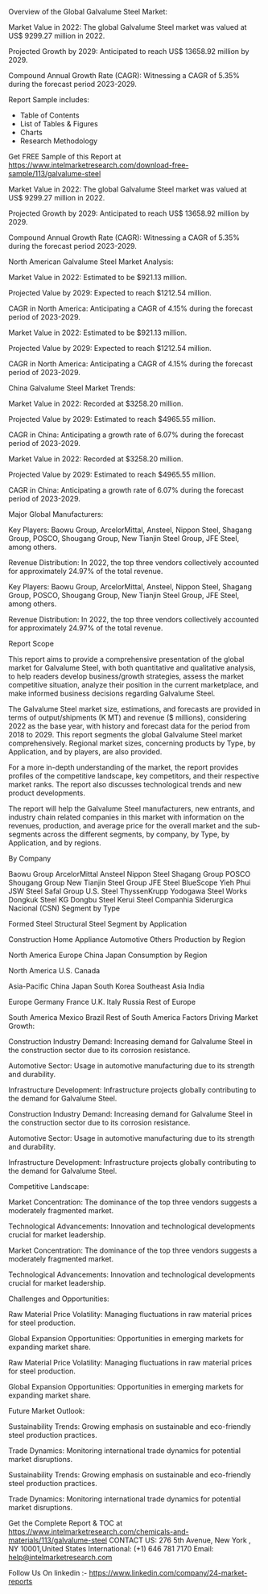 Overview of the Global Galvalume Steel Market:



Market Value in 2022: The global Galvalume Steel market was valued at US$ 9299.27 million in 2022.

Projected Growth by 2029: Anticipated to reach US$ 13658.92 million by 2029.

Compound Annual Growth Rate (CAGR): Witnessing a CAGR of 5.35% during the forecast period 2023-2029.

Report Sample includes:
- Table of Contents
- List of Tables & Figures
- Charts
- Research Methodology

Get FREE Sample of this Report at https://www.intelmarketresearch.com/download-free-sample/113/galvalume-steel


Market Value in 2022: The global Galvalume Steel market was valued at US$ 9299.27 million in 2022.

Projected Growth by 2029: Anticipated to reach US$ 13658.92 million by 2029.

Compound Annual Growth Rate (CAGR): Witnessing a CAGR of 5.35% during the forecast period 2023-2029.

North American Galvalume Steel Market Analysis:



Market Value in 2022: Estimated to be $921.13 million.

Projected Value by 2029: Expected to reach $1212.54 million.

CAGR in North America: Anticipating a CAGR of 4.15% during the forecast period of 2023-2029.

Market Value in 2022: Estimated to be $921.13 million.

Projected Value by 2029: Expected to reach $1212.54 million.

CAGR in North America: Anticipating a CAGR of 4.15% during the forecast period of 2023-2029.

China Galvalume Steel Market Trends:



Market Value in 2022: Recorded at $3258.20 million.

Projected Value by 2029: Estimated to reach $4965.55 million.

CAGR in China: Anticipating a growth rate of 6.07% during the forecast period of 2023-2029.

Market Value in 2022: Recorded at $3258.20 million.

Projected Value by 2029: Estimated to reach $4965.55 million.

CAGR in China: Anticipating a growth rate of 6.07% during the forecast period of 2023-2029.

Major Global Manufacturers:



Key Players: Baowu Group, ArcelorMittal, Ansteel, Nippon Steel, Shagang Group, POSCO, Shougang Group, New Tianjin Steel Group, JFE Steel, among others.

Revenue Distribution: In 2022, the top three vendors collectively accounted for approximately 24.97% of the total revenue.

Key Players: Baowu Group, ArcelorMittal, Ansteel, Nippon Steel, Shagang Group, POSCO, Shougang Group, New Tianjin Steel Group, JFE Steel, among others.

Revenue Distribution: In 2022, the top three vendors collectively accounted for approximately 24.97% of the total revenue.

Report Scope



This report aims to provide a comprehensive presentation of the global market for Galvalume Steel, with both quantitative and qualitative analysis, to help readers develop business/growth strategies, assess the market competitive situation, analyze their position in the current marketplace, and make informed business decisions regarding Galvalume Steel.



The Galvalume Steel market size, estimations, and forecasts are provided in terms of output/shipments (K MT) and revenue ($ millions), considering 2022 as the base year, with history and forecast data for the period from 2018 to 2029. This report segments the global Galvalume Steel market comprehensively. Regional market sizes, concerning products by Type, by Application, and by players, are also provided.



For a more in-depth understanding of the market, the report provides profiles of the competitive landscape, key competitors, and their respective market ranks. The report also discusses technological trends and new product developments.



The report will help the Galvalume Steel manufacturers, new entrants, and industry chain related companies in this market with information on the revenues, production, and average price for the overall market and the sub-segments across the different segments, by company, by Type, by Application, and by regions.

By Company



Baowu Group
ArcelorMittal
Ansteel
Nippon Steel
Shagang Group
POSCO
Shougang Group
New Tianjin Steel Group
JFE Steel
BlueScope
Yieh Phui
JSW Steel
Safal Group
U.S. Steel
ThyssenKrupp
Yodogawa Steel Works
Dongkuk Steel
KG Dongbu Steel
Kerui Steel
Companhia Siderurgica Nacional (CSN)
Segment by Type



Formed Steel
Structural Steel
Segment by Application



Construction
Home Appliance
Automotive
Others
Production by Region



North America
Europe
China
Japan
Consumption by Region



North America
U.S.
Canada


Asia-Pacific
China
Japan
South Korea
Southeast Asia
India


Europe
Germany
France
U.K.
Italy
Russia
Rest of Europe


South America
Mexico
Brazil
Rest of South America
Factors Driving Market Growth:



Construction Industry Demand: Increasing demand for Galvalume Steel in the construction sector due to its corrosion resistance.

Automotive Sector: Usage in automotive manufacturing due to its strength and durability.

Infrastructure Development: Infrastructure projects globally contributing to the demand for Galvalume Steel.

Construction Industry Demand: Increasing demand for Galvalume Steel in the construction sector due to its corrosion resistance.

Automotive Sector: Usage in automotive manufacturing due to its strength and durability.

Infrastructure Development: Infrastructure projects globally contributing to the demand for Galvalume Steel.

Competitive Landscape:



Market Concentration: The dominance of the top three vendors suggests a moderately fragmented market.

Technological Advancements: Innovation and technological developments crucial for market leadership.

Market Concentration: The dominance of the top three vendors suggests a moderately fragmented market.

Technological Advancements: Innovation and technological developments crucial for market leadership.

Challenges and Opportunities:



Raw Material Price Volatility: Managing fluctuations in raw material prices for steel production.

Global Expansion Opportunities: Opportunities in emerging markets for expanding market share.

Raw Material Price Volatility: Managing fluctuations in raw material prices for steel production.

Global Expansion Opportunities: Opportunities in emerging markets for expanding market share.

Future Market Outlook:



Sustainability Trends: Growing emphasis on sustainable and eco-friendly steel production practices.

Trade Dynamics: Monitoring international trade dynamics for potential market disruptions.

Sustainability Trends: Growing emphasis on sustainable and eco-friendly steel production practices.

Trade Dynamics: Monitoring international trade dynamics for potential market disruptions.

Get the Complete Report & TOC at https://www.intelmarketresearch.com/chemicals-and-materials/113/galvalume-steel
CONTACT US:
276 5th Avenue, New York , NY 10001,United States
International: (+1) 646 781 7170
Email: help@intelmarketresearch.com

Follow Us On linkedin :- https://www.linkedin.com/company/24-market-reports
